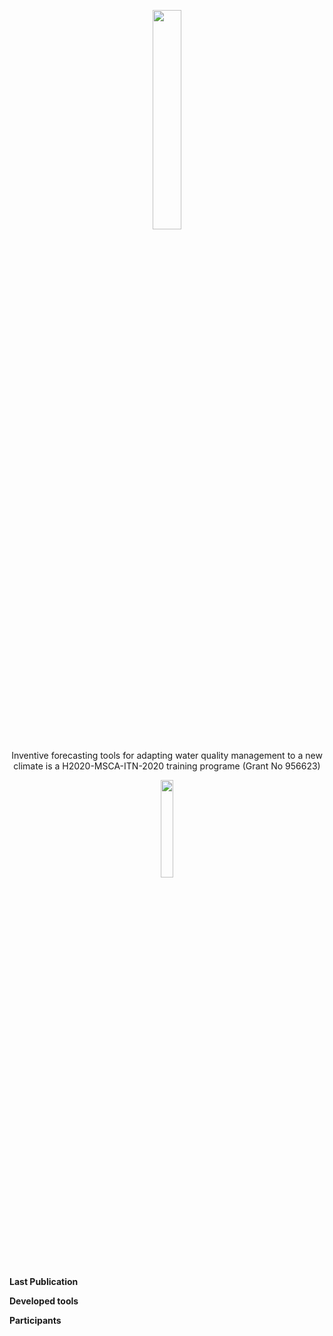 <p align="center">
<img src="https://github.com/dmbettin/inventWater/blob/main/logo_principal_inventWater_color%2Bbaseline.png" width="30%">
</p>

<p align="center">  
Inventive forecasting tools for adapting water quality management to a new climate is a H2020-MSCA-ITN-2020 training programe
(Grant No 956623)
</p>

<p align="center">
<img src="https://github.com/dmbettin/inventWater/blob/main/EuropeFlag.png" width="20%">
</p>


**Last Publication**

**Developed tools**

**Participants**


